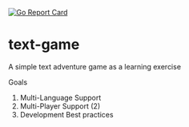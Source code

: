 [![Go Report Card](https://goreportcard.com/badge/github.com/wilcox-liam/text-game)](https://goreportcard.com/report/github.com/wilcox-liam/text-game)

# text-game

A simple text adventure game as a learning exercise

Goals
1. Multi-Language Support
2. Multi-Player Support (2)
3. Development Best practices
